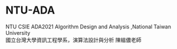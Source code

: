 # NTU-ADA
NTU CSIE ADA2021
Algorithm Design and Analysis ,National Taiwan University  
國立台灣大學資訊工程學系，演算法設計與分析  陳縕儂老師